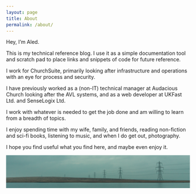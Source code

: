 ```yaml
---
layout: page
title: About
permalink: /about/
---
```



Hey, I’m Aled.

This is my technical reference blog. I use it as a simple documentation tool and scratch pad to place links and snippets of code for future reference.

I work for ChurchSuite, primarily looking after infrastructure and operations with an eye for process and security.

I have previously worked as a (non-IT) technical manager at Audacious Church looking after the AVL systems, and as a web developer at UKFast Ltd. and SenseLogix Ltd.

I work with whatever is needed to get the job done and am willing to learn from a breadth of topics.

I enjoy spending time with my wife, family, and friends, reading non-fiction and sci-fi books, listening to music, and when I do get out, photography.

I hope you find useful what you find here, and maybe even enjoy it.

![Pylons](/assets/images/banner-pylons.png "Rails in the sky - Pylons")
